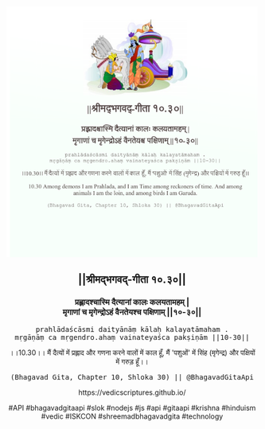 <img src="../../asset/BG_10_30.png"/>
<center><h2>||श्रीमद्‍भगवद्‍-गीता १०.३०||</h2>
<h3>प्रह्लादश्चास्मि दैत्यानां कालः कलयतामहम् |<br/>मृगाणां च मृगेन्द्रोऽहं वैनतेयश्च पक्षिणाम् ||१०-३०||</h3>
<pre>prahlādaścāsmi daityānāṃ kālaḥ kalayatāmaham .<br/>mṛgāṇāṃ ca mṛgendro.ahaṃ vainateyaśca pakṣiṇām ||10-30||</pre>
<p>।।10.30।। मैं दैत्यों में प्रह्लाद और गणना करने वालों में काल हूँ, मैं 'पशुओं' में सिंह (मृगेन्द्र) और पक्षियों में गरुड़ हूँ।।</p>
<pre>(Bhagavad Gita, Chapter 10, Shloka 30) || @BhagavadGitaApi</pre><p>https://vedicscriptures.github.io/</p><p>#API #bhagavadgitaapi #slok #nodejs #js #api #gitaapi #krishna #hinduism #vedic #ISKCON #shreemadbhagavadgita #technology</p></center>